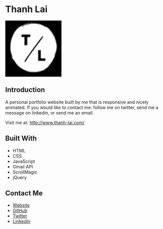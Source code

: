 # Thanh Lai
<img align="center" width="178" height="178"
     title="Size Limit logo" src="./images/favicon.png">

## Introduction
A personal portfolio website built by me that is responsive and nicely animated. If you would like to contact me: follow me on twitter, send me a message on linkedin, or send me an email. 

Visit me at: http://www.thanh-lai.com/

## Built With

- HTML
- CSS
- JavaScript
- Gmail API
- ScrollMagic
- jQuery

## Contact Me

- <a href="http://www.thanh-lai.com/" target="_blank" >Website</a>
- <a href="https://github.com/Thanh-Lai" target="_blank" >GitHub</a>
- <a href="https://twitter.com/tlaiful" target="_blank" >Twitter</a>
- <a href="https://www.linkedin.com/in/thanhlai/" target="_blank" >Linkedin</a>
